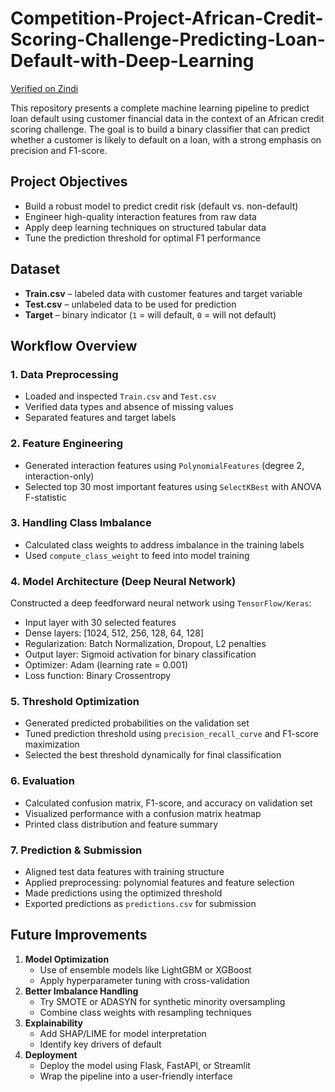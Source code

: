 # Competition-Project-African-Credit-Scoring-Challenge-Predicting-Loan-Default-with-Deep-Learning
[Verified on Zindi](https://zindi.africa/users/Md_Farman_Ali/competitions/certificate)

This repository presents a complete machine learning pipeline to predict loan default using customer financial data in the context of an African credit scoring challenge. The goal is to build a binary classifier that can predict whether a customer is likely to default on a loan, with a strong emphasis on precision and F1-score.

## Project Objectives

- Build a robust model to predict credit risk (default vs. non-default)
- Engineer high-quality interaction features from raw data
- Apply deep learning techniques on structured tabular data
- Tune the prediction threshold for optimal F1 performance

## Dataset

- **Train.csv** – labeled data with customer features and target variable
- **Test.csv** – unlabeled data to be used for prediction
- **Target** – binary indicator (`1` = will default, `0` = will not default)

## Workflow Overview

### 1. Data Preprocessing
- Loaded and inspected `Train.csv` and `Test.csv`
- Verified data types and absence of missing values
- Separated features and target labels

### 2. Feature Engineering
- Generated interaction features using `PolynomialFeatures` (degree 2, interaction-only)
- Selected top 30 most important features using `SelectKBest` with ANOVA F-statistic

### 3. Handling Class Imbalance
- Calculated class weights to address imbalance in the training labels
- Used `compute_class_weight` to feed into model training

### 4. Model Architecture (Deep Neural Network)
Constructed a deep feedforward neural network using `TensorFlow/Keras`:

- Input layer with 30 selected features
- Dense layers: [1024, 512, 256, 128, 64, 128]
- Regularization: Batch Normalization, Dropout, L2 penalties
- Output layer: Sigmoid activation for binary classification
- Optimizer: Adam (learning rate = 0.001)
- Loss function: Binary Crossentropy

### 5. Threshold Optimization
- Generated predicted probabilities on the validation set
- Tuned prediction threshold using `precision_recall_curve` and F1-score maximization
- Selected the best threshold dynamically for final classification

### 6. Evaluation
- Calculated confusion matrix, F1-score, and accuracy on validation set
- Visualized performance with a confusion matrix heatmap
- Printed class distribution and feature summary

### 7. Prediction & Submission
- Aligned test data features with training structure
- Applied preprocessing: polynomial features and feature selection
- Made predictions using the optimized threshold
- Exported predictions as `predictions.csv` for submission

## Future Improvements

1. **Model Optimization**
   - Use of ensemble models like LightGBM or XGBoost
   - Apply hyperparameter tuning with cross-validation
2. **Better Imbalance Handling**
   - Try SMOTE or ADASYN for synthetic minority oversampling
   - Combine class weights with resampling techniques
3. **Explainability**
   - Add SHAP/LIME for model interpretation
   - Identify key drivers of default
4. **Deployment**
   - Deploy the model using Flask, FastAPI, or Streamlit
   - Wrap the pipeline into a user-friendly interface


